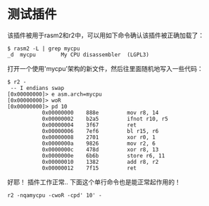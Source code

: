 # 测试插件

该插件被用于rasm2和r2中，可以用如下命令确认该插件被正确加载了：
```
$ rasm2 -L | grep mycpu
_d  mycpu        My CPU disassembler  (LGPL3)
```

打开一个使用'mycpu'架构的新文件，然后往里面随机地写入一些代码：

```
$ r2 -
 -- I endians swap
[0x00000000]> e asm.arch=mycpu
[0x00000000]> woR
[0x00000000]> pd 10
           0x00000000    888e         mov r8, 14
           0x00000002    b2a5         ifnot r10, r5
           0x00000004    3f67         ret
           0x00000006    7ef6         bl r15, r6
           0x00000008    2701         xor r0, 1
           0x0000000a    9826         mov r2, 6
           0x0000000c    478d         xor r8, 13
           0x0000000e    6b6b         store r6, 11
           0x00000010    1382         add r8, r2
           0x00000012    7f15         ret
```
好耶！ 插件工作正常.. 下面这个单行命令也是能正常起作用的！

```
r2 -nqamycpu -cwoR -cpd' 10' -
```

